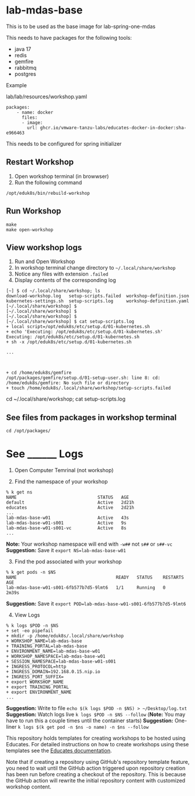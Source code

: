 lab-mdas-base
===========================

This is to be used as the base image for lab-spring-one-mdas

This needs to have packages for the following tools:
* java 17
* redis
* gemfire
* rabbitmq
* postgres

Example

lab/lab/resources/workshop.yaml
```
packages:
    - name: docker
      files:
      - image: 
        url: ghcr.io/vmware-tanzu-labs/educates-docker-in-docker:sha-e966463
```
This needs to be configured for spring initializer

## Restart Workshop
1. Open workshop terminal (in browwser)
2. Run the following command
  ```
  /opt/eduk8s/bin/rebuild-workshop
  ```

## Run Workshop 
```
make 
make open-workshop
```

## View workshop logs
1. Run and Open Workshop
2. In workshop terminal change directory to `~/.local/share/workshop`
3. Notice any files with extension `.failed`
4. Display contents of the corresponding log 

```
[~] $ cd ~/.local/share/workshop; ls
download-workshop.log   setup-scripts.failed  workshop-definition.json
kubernetes-settings.sh  setup-scripts.log     workshop-definition.yaml
[~/.local/share/workshop] $
[~/.local/share/workshop] $
[~/.local/share/workshop] $
[~/.local/share/workshop] $ cat setup-scripts.log 
+ local script=/opt/eduk8s/etc/setup.d/01-kubernetes.sh
+ echo 'Executing: /opt/eduk8s/etc/setup.d/01-kubernetes.sh'
Executing: /opt/eduk8s/etc/setup.d/01-kubernetes.sh
+ sh -x /opt/eduk8s/etc/setup.d/01-kubernetes.sh

...



+ cd /home/eduk8s/gemfire
/opt/packages/gemfire/setup.d/01-setup-user.sh: line 8: cd: /home/eduk8s/gemfire: No such file or directory
+ touch /home/eduk8s/.local/share/workshop/setup-scripts.failed
```


cd ~/.local/share/workshop; cat setup-scripts.log

## See files from packages in workshop terminal
```
cd /opt/packages/
```

# See ______ Logs
1. Open Computer Temrinal (not workshop)

2. Find the namespace of your workshop 
  ```
  % k get ns
  NAME                               STATUS   AGE
  default                            Active   2d21h
  educates                           Active   2d21h
  ...
  lab-mdas-base-w01                  Active   43s
  lab-mdas-base-w01-s001             Active   9s
  lab-mdas-base-w01-s001-vc          Active   8s
  ...
  ``` 

  **Note:** Your workshop namespace will end with `-w##` not `s##` or `s##-vc`
  **Suggestion:** Save it `export NS=lab-mdas-base-w01`

3. Find the pod associated with your workshop
  ```
  % k get pods -n $NS
  NAME                                      READY   STATUS    RESTARTS   AGE
  lab-mdas-base-w01-s001-6fb577b7d5-9lmt6   1/1     Running   0          2m39s
  ```
  
  **Suggestion:** Save it `export POD=lab-mdas-base-w01-s001-6fb577b7d5-9lmt6`

4. View Logs
  ```
  % k logs $POD -n $NS
  + set -eo pipefail
  + mkdir -p /home/eduk8s/.local/share/workshop
  + WORKSHOP_NAME=lab-mdas-base
  + TRAINING_PORTAL=lab-mdas-base
  + ENVIRONMENT_NAME=lab-mdas-base-w01
  + WORKSHOP_NAMESPACE=lab-mdas-base-w01
  + SESSION_NAMESPACE=lab-mdas-base-w01-s001
  + INGRESS_PROTOCOL=http
  + INGRESS_DOMAIN=192.168.0.15.nip.io
  + INGRESS_PORT_SUFFIX=
  + export WORKSHOP_NAME
  + export TRAINING_PORTAL
  + export ENVIRONMENT_NAME
  ...
  ```
  **Suggestion:** Write to file `echo $(k logs $POD -n $NS) > ~/Desktop/log.txt`
  **Suggestion:** Watch logs live `k logs $POD -n $NS --follow` (**Note:** You may have to run this a couple times until the container starts)
  **Suggestion:** One-liner `k logs $(k get pod -n $ns -o name) -n $ns --follow`

This repository holds templates for creating workshops to be hosted using
Educates. For detailed instructions on how to create workshops using these
templates see the [Educates
documentation](https://github.com/vmware-tanzu-labs/educates-docs).

Note that if creating a repository using GitHub's repository template feature,
you need to wait until the GitHub action triggered upon repository creation has
been run before creating a checkout of the repository. This is because the
GitHub action will rewrite the initial repository content with customized
workshop content.


